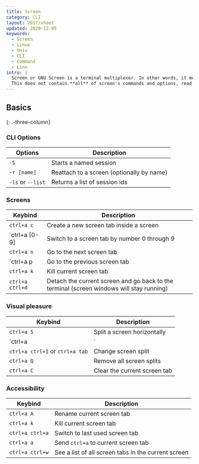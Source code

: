 ```yaml
---
title: Screen
category: CLI
layout: 2017/sheet
updated: 2020-12-05
keywords:
  - Screen
  - Linux
  - Unix
  - CLI
  - Command
  - Line
intro: |
  Screen or GNU Screen is a terminal multiplexer. In other words, it means that you can start a screen session and then open any number of windows (virtual terminals)
  This does not contain **all** of screen's commands and options, read [GNU's manual](https://www.gnu.org/software/screen/manual/screen.html#Commands) to see everything
---
```


## Basics
{: .-three-column}
### CLI Options
| Options | Description |
| - | - |
| `-S` | Starts a named session |
| `-r [name]` | Reattach to a screen (optionally by name) |
| `-ls` or `--list` | Returns a list of session ids |

### Screens
| Keybind | Description |
| - | - |
| `ctrl+a c` | Create a new screen tab inside a screen |
| `ctrl+a [0-9] | Switch to a screen tab by number 0 through 9 |
| `ctrl+a n` | Go to the next screen tab |
| `ctrl+a p | Go to the previous screen tab |
| `ctrl+a k` | Kill current screen tab |
| `ctrl+a ctrl+d` | Detach the current screen and go back to the terminal (screen windows will stay running) |

### Visual pleasure
| Keybind | Description |
| - | - |
| `ctrl+a S` | Split a screen horizontally |
| `ctrl+a |` | Split a screen vertically |
| `ctrl+a ctrl+I` or `ctrl+a tab` | Change screen split |
| `ctrl+a Q` | Remove all screen splits |
| `ctrl+a C` | Clear the current screen tab |

### Accessibility
| Keybind | Description |
| - | - |
| `ctrl+a A` | Rename current screen tab |
| `ctrl+a k` | Kill current screen tab |
| `ctrl+a ctrl+a` | Switch to last used screen tab |
| `ctrl+a a` | Send `ctrl+a` to current screen tab |
| `ctrl+a ctrl+w` | See a list of all screen tabs in the current screen |

